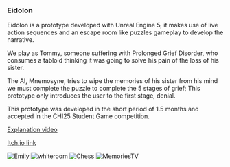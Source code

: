### Eidolon

Eidolon is a prototype developed with Unreal Engine 5, it makes use of live action sequences and an escape room like puzzles gameplay to develop the narrative. 

We play as Tommy, someone suffering with Prolonged Grief Disorder, who consumes a tabloid thinking it was going to solve his pain of the loss of his sister. 

The AI, Mnemosyne, tries to wipe the memories of his sister from his mind we must complete the puzzle to complete the 5 stages of grief; This prototype only introduces the user
to the first stage, denial.

This prototype was developed in the short period of 1.5 months and accepted in the CHI25 Student Game competition.

[Explanation video](https://www.youtube.com/watch?v=PbwCPxgXXg4)

[Itch.io link](https://francisc546.itch.io/eidolon)

![Emily](https://github.com/user-attachments/assets/98841a43-d190-4596-b42f-375859eb9c37)
![whiteroom](https://github.com/user-attachments/assets/d8084ec4-fb36-4ed9-9655-5078cb780584)
![Chess](https://github.com/user-attachments/assets/5f10e50b-c8be-44f7-a448-57be081323dc)
![MemoriesTV](https://github.com/user-attachments/assets/d7206615-a3f8-47fe-990d-6dcb26dd3a87)
